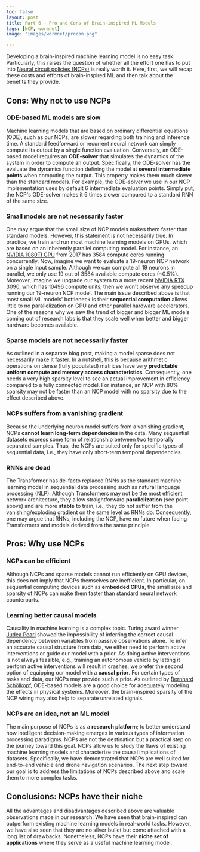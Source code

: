 ```yaml
---
toc: false
layout: post
title: Part 6 - Pro and Cons of Brain-inspired ML Models
tags: [NCP, wormnet]
image: "images/wormnet/procon.png"

---
```


Developing a brain-inspired machine learning model is no easy task.
Particularly, this raises the question of whether all the effort one has to put into [Neural circuit policies (NCPs)](https://rdcu.be/b8sEo) is really worth it.
Here, first, we will recap these costs and efforts of brain-inspired ML and then talk about the benefits they provide.

## Cons: Why not to use NCPs
### ODE-based ML models are slow
Machine learning models that are based on ordinary differential equations (ODE), such as our NCPs, are slower regarding both training and inference time.
A standard feedforward or recurrent neural network can simply compute its output by a single function evaluation. 
Conversely, an ODE-based model requires an **ODE-solver** that simulates the dynamics of the system in order to compute an output. Specifically, the ODE-solver has the evaluate the dynamics function defining the model at **several intermediate points** when computing the output. This property makes them much slower than the standard models.
For example, the ODE-solver we use in our NCP implementation uses by default 6 intermediate evaluation points. Simply put, the NCP's ODE-solver makes it 6 times slower compared to a standard RNN of the same size.

### Small models are not necessarily faster
One may argue that the small size of NCP models makes them faster than standard models. However, this statement is not necessarily true. In practice, we train and run most machine learning models on GPUs, which are based on an inherently parallel computing model. For instance, an [NVIDIA 1080TI GPU](https://www.techpowerup.com/gpu-specs/geforce-gtx-1080-ti.c2877) from 2017 has 3584 compute cores running concurrently.
Now, imagine we want to evaluate a 19-neuron NCP network on a single input sample. Although we can compute all 19 neurons in parallel, we only use 19 out of 3584 available compute cores (~0.5%). 
Moreover, imagine we upgrade our system to a more recent [NVIDIA RTX 3090](https://www.techpowerup.com/gpu-specs/geforce-rtx-3090.c3622), which has 10496 compute units, then we won't observe any speedup running our 19-neuron NCP model.
The main issue described above is that most small ML models' bottleneck is their **sequential computation** allows little to no parallelization on GPU and other parallel hardware accelerators.
One of the reasons why we saw the trend of bigger and bigger ML models coming out of research labs is that they scale well when better and bigger hardware becomes available.

### Sparse models are not necessarily faster
As outlined in a separate blog post, making a model sparse does not necessarily make it faster.
In a nutshell, this is because arithmetic operations on dense (fully populated) matrices have very **predictable uniform compute and memory access characteristics**. Consequently, one needs a very high sparsity level to see an actual improvement in efficiency compared to a fully connected model.
For instance, an NCP with 80% sparsity may not be faster than an NCP model with no sparsity due to the effect described above.

### NCPs suffers from a vanishing gradient
Because the underlying neuron model suffers from a vanishing gradient, NCPs **cannot learn long-term dependencies** in the data.
Many sequential datasets express some form of relationship between two temporally separated samples. Thus, the NCPs are suited only for specific types of sequential data, i.e., they have only short-term temporal dependencies.

### RNNs are dead
The Transformer has de-facto replaced RNNs as the standard machine learning model in sequential data processing such as natural language processing (NLP). Although Transformers may not be the most efficient network architecture, they allow straightforward **parallelization** (see point above) and are more **stable** to train, i.e., they do not suffer from the vanishing/exploding gradient on the same level as RNNs do.
Consequently, one may argue that RNNs, including the NCP, have no future when facing Transformers and models derived from the same principle.

## Pros: Why use NCPs
### NCPs can be efficient
Although NCPs and sparse models cannot run efficiently on GPU devices, this does not imply that NCPs themselves are inefficient. In particular, on sequential computing devices such as **embedded CPUs**, the small size and sparsity of NCPs can make them faster than standard neural network counterparts. 

### Learning better causal models
Causality in machine learning is a complex topic. Turing award winner [Judea Pearl](https://www.kdnuggets.com/2018/06/gray-pearl-book-of-why.html) showed the impossibility of inferring the correct causal dependency between variables from passive observations alone. To infer an accurate causal structure from data, we either need to perform active interventions or guide our model with a prior. As doing active interventions is not always feasible, e.g., training an autonomous vehicle by letting it perform active interventions will result in crashes, we prefer the second option of equipping our model with a **causal prior**. 
For certain types of tasks and data, our NCPs may provide such a prior.
As outlined by [Bernhard Schölkopf](https://arxiv.org/pdf/1911.10500.pdf), ODE-based models are a good choice for adequately modeling the effects in physical systems. Moreover, the brain-inspired sparsity of the NCP wiring may also help to separate unrelated signals.

### NCPs are an idea, not an ML model
The main purpose of NCPs is as a **research platform**; to better understand how intelligent decision-making emerges in various types of information processing paradigms. 
NCPs are not the destination but a practical step on the journey toward this goal. NCPs allow us to study the flaws of existing machine learning models and characterize the causal implications of datasets. Specifically, we have demonstrated that NCPs are well suited for end-to-end vehicle and drone navigation scenarios.
The next step toward our goal is to address the limitations of NCPs described above and scale them to more complex tasks.


## Conclusions: NCPs have their niche
All the advantages and disadvantages described above are valuable observations made in our research. We have seen that brain-inspired can outperform existing machine learning models in real-world tasks.
However, we have also seen that they are no silver bullet but come attached with a long list of drawbacks.
Nonetheless, NCPs have their **niche set of applications** where they serve as a useful machine learning model.
